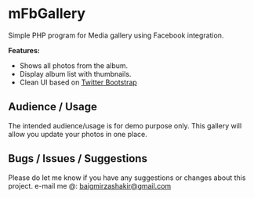 mFbGallery
====================

Simple PHP program for Media gallery using Facebook integration.

**Features:**

- Shows all photos from the album.
- Display album list with thumbnails.
- Clean UI based on [Twitter Bootstrap](http://twitter.github.com/bootstrap/)

Audience / Usage
----------------

The intended audience/usage is for demo purpose only.
This gallery will allow you update your photos in one place.

Bugs / Issues / Suggestions
---------------------------
Please do let me know if you have any suggestions or changes about this project. e-mail me @: baigmirzashakir@gmail.com